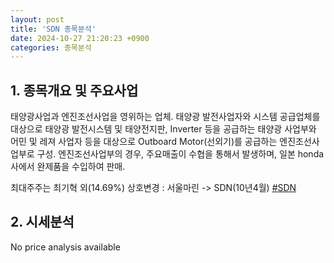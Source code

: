 ```yaml
---
layout: post
title: 'SDN 종목분석'
date: 2024-10-27 21:20:23 +0900
categories: 종목분석
---
```


## 1. 종목개요 및 주요사업

태양광사업과 엔진조선사업을 영위하는 업체. 태양광 발전사업자와 시스템 공급업체를 대상으로 태양광 발전시스템 및 태양전지판, Inverter 등을 공급하는 태양광 사업부와 어민 및 레져 사업자 등을 대상으로 Outboard Motor(선외기)를 공급하는 엔진조선사업부로 구성. 엔진조선사업부의 경우, 주요매출이 수협을 통해서 발생하며, 일본 honda사에서 완제품을 수입하여 판매.

최대주주는 최기혁 외(14.69%) 상호변경 : 서울마린 -> SDN(10년4월)
[#SDN](#)

## 2. 시세분석

No price analysis available
